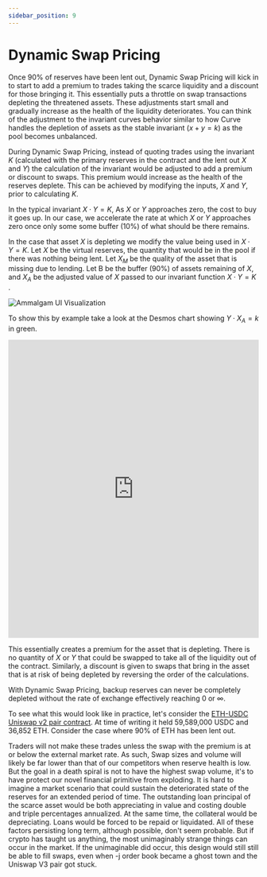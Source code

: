 ```yaml
---
sidebar_position: 9
---
```


# Dynamic Swap Pricing

Once 90% of reserves have been lent out, Dynamic Swap Pricing will kick in to start to add a premium to trades taking the scarce liquidity and a discount for those bringing it. This essentially puts a throttle on swap transactions depleting the threatened assets. These adjustments start small and gradually increase as the health of the liquidity deteriorates. You can think of the adjustment to the invariant curves behavior similar to how Curve handles the depletion of assets as the stable invariant ($x+y = k$) as the pool becomes unbalanced.

During Dynamic Swap Pricing, instead of quoting trades using the invariant $K$ (calculated with the primary reserves in the contract and the lent out $X$ and $Y$) the calculation of the invariant would be adjusted to add a premium or discount to swaps. This premium would increase as the health of the reserves deplete. This can be achieved by modifying the inputs, $X$ and $Y$, prior to calculating $K$.

In the typical invariant $X \cdot Y = K$, As $X$ or $Y$ approaches zero, the cost to buy it goes up. In our case, we accelerate the rate at which $X$ or $Y$ approaches zero once only some some buffer (10%) of what should be there remains.

In the case that asset $X$ is depleting we modify the value being used in $X\cdot Y=K$. Let $X$ be the virtual reserves, the quantity that would be in the pool if there was nothing being lent. Let $X_M$ be the quality of the asset that is missing due to lending. Let B be the buffer (90%) of assets remaining of $X$, and $X_A$ be the adjusted value of $X$ passed to our invariant function $X \cdot Y=K$ .

![Ammalgam UI Visualization](/img/image-8.png)

To show this by example take a look at the Desmos chart showing $Y \cdot X_A = k$ in green.

<iframe src="https://www.desmos.com/calculator/21q6lgnqco?embed"
  frameBorder="0" 
  allowFullScreen
  width="100%"
  height="600"
></iframe> 

This essentially creates a premium for the asset that is depleting. There is no quantity of $X$ or $Y$ that could be swapped to take all of the liquidity out of the contract. Similarly, a discount is given to swaps that bring in the asset that is at risk of being depleted by reversing the order of the calculations.

With Dynamic Swap Pricing, backup reserves can never be completely depleted without the rate of exchange effectively reaching 0 or $\infty$.

To see what this would look like in practice, let's consider the [ETH-USDC Uniswap v2 pair contract](https://etherscan.io/address/0xB4e16d0168e52d35CaCD2c6185b44281Ec28C9Dc). At time of writing it held 59,589,000 USDC and 36,852 ETH. Consider the case where 90% of ETH has been lent out.

Traders will not make these trades unless the swap with the premium is at or below the external market rate. As such, Swap sizes and volume will likely be far lower than that of our competitors when reserve health is low. But the goal in a death spiral is not to have the highest swap volume, it's to have protect our novel financial primitive from exploding. It is hard to imagine a market scenario that could sustain the deteriorated state of the reserves for an extended period of time. The outstanding loan principal of the scarce asset would be both appreciating in value and costing double and triple percentages annualized. At the same time, the collateral would be depreciating. Loans would be forced to be repaid or liquidated. All of these factors persisting long term, although possible, don't seem probable. But if crypto has taught us anything, the most unimaginably strange things can occur in the market. If the unimaginable did occur, this design would still still be able to fill swaps, even when -j order book became a ghost town and the Uniswap V3 pair got stuck.